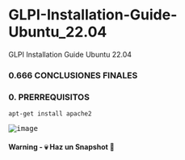 # GLPI-Installation-Guide-Ubuntu_22.04
GLPI Installation Guide Ubuntu 22.04

### 0.666 CONCLUSIONES FINALES

### 0.  PRERREQUISITOS

```shell
apt-get install apache2
```

<kbd>![image](https://user-images.githubusercontent.com/20743678/190367570-093d6ac2-c0b4-4a21-b824-cae5bb0f524e.png)</kbd>


#### Warning - :skull: Haz un Snapshot :eyes:

